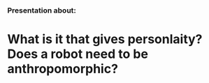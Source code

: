 ### Presentation about:
# What is it that gives personlaity? Does a robot need to be anthropomorphic?
